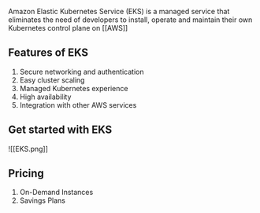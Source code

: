 Amazon Elastic Kubernetes Service (EKS) is a managed service that eliminates the need of developers to install, operate and maintain their own Kubernetes control plane on [[AWS]]

## Features of EKS

1. Secure networking and authentication
2. Easy cluster scaling
3. Managed Kubernetes experience
4. High availability
5. Integration with other AWS services

## Get started with EKS

![[EKS.png]]

## Pricing

1. On-Demand Instances
2. Savings Plans